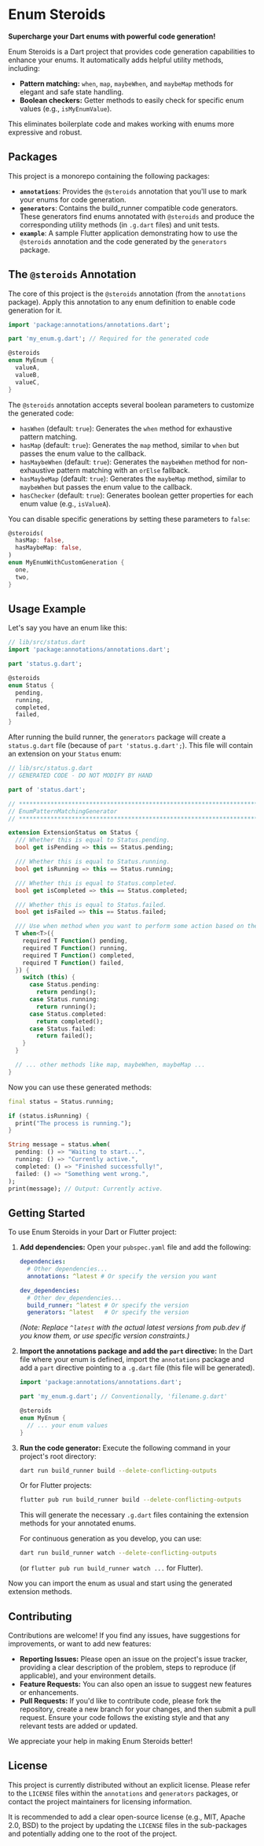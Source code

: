 # Enum Steroids

**Supercharge your Dart enums with powerful code generation!**

Enum Steroids is a Dart project that provides code generation capabilities to enhance your enums. It automatically adds helpful utility methods, including:

*   **Pattern matching:** `when`, `map`, `maybeWhen`, and `maybeMap` methods for elegant and safe state handling.
*   **Boolean checkers:** Getter methods to easily check for specific enum values (e.g., `isMyEnumValue`).

This eliminates boilerplate code and makes working with enums more expressive and robust.

## Packages

This project is a monorepo containing the following packages:

*   **`annotations`**: Provides the `@steroids` annotation that you'll use to mark your enums for code generation.
*   **`generators`**: Contains the build_runner compatible code generators. These generators find enums annotated with `@steroids` and produce the corresponding utility methods (in `.g.dart` files) and unit tests.
*   **`example`**: A sample Flutter application demonstrating how to use the `@steroids` annotation and the code generated by the `generators` package.

## The `@steroids` Annotation

The core of this project is the `@steroids` annotation (from the `annotations` package). Apply this annotation to any enum definition to enable code generation for it.

```dart
import 'package:annotations/annotations.dart';

part 'my_enum.g.dart'; // Required for the generated code

@steroids
enum MyEnum {
  valueA,
  valueB,
  valueC,
}
```

The `@steroids` annotation accepts several boolean parameters to customize the generated code:

*   `hasWhen` (default: `true`): Generates the `when` method for exhaustive pattern matching.
*   `hasMap` (default: `true`): Generates the `map` method, similar to `when` but passes the enum value to the callback.
*   `hasMaybeWhen` (default: `true`): Generates the `maybeWhen` method for non-exhaustive pattern matching with an `orElse` fallback.
*   `hasMaybeMap` (default: `true`): Generates the `maybeMap` method, similar to `maybeWhen` but passes the enum value to the callback.
*   `hasChecker` (default: `true`): Generates boolean getter properties for each enum value (e.g., `isValueA`).

You can disable specific generations by setting these parameters to `false`:

```dart
@steroids(
  hasMap: false,
  hasMaybeMap: false,
)
enum MyEnumWithCustomGeneration {
  one,
  two,
}
```

## Usage Example

Let's say you have an enum like this:

```dart
// lib/src/status.dart
import 'package:annotations/annotations.dart';

part 'status.g.dart';

@steroids
enum Status {
  pending,
  running,
  completed,
  failed,
}
```

After running the build runner, the `generators` package will create a `status.g.dart` file (because of `part 'status.g.dart';`). This file will contain an extension on your `Status` enum:

```dart
// lib/src/status.g.dart
// GENERATED CODE - DO NOT MODIFY BY HAND

part of 'status.dart';

// **************************************************************************
// EnumPatternMatchingGenerator
// **************************************************************************

extension ExtensionStatus on Status {
  /// Whether this is equal to Status.pending.
  bool get isPending => this == Status.pending;

  /// Whether this is equal to Status.running.
  bool get isRunning => this == Status.running;

  /// Whether this is equal to Status.completed.
  bool get isCompleted => this == Status.completed;

  /// Whether this is equal to Status.failed.
  bool get isFailed => this == Status.failed;

  /// Use when method when you want to perform some action based on the enum
  T when<T>({
    required T Function() pending,
    required T Function() running,
    required T Function() completed,
    required T Function() failed,
  }) {
    switch (this) {
      case Status.pending:
        return pending();
      case Status.running:
        return running();
      case Status.completed:
        return completed();
      case Status.failed:
        return failed();
    }
  }

  // ... other methods like map, maybeWhen, maybeMap ...
}
```

Now you can use these generated methods:

```dart
final status = Status.running;

if (status.isRunning) {
  print("The process is running.");
}

String message = status.when(
  pending: () => "Waiting to start...",
  running: () => "Currently active.",
  completed: () => "Finished successfully!",
  failed: () => "Something went wrong.",
);
print(message); // Output: Currently active.
```

## Getting Started

To use Enum Steroids in your Dart or Flutter project:

1.  **Add dependencies:**
    Open your `pubspec.yaml` file and add the following:

    ```yaml
    dependencies:
      # Other dependencies...
      annotations: ^latest # Or specify the version you want

    dev_dependencies:
      # Other dev_dependencies...
      build_runner: ^latest # Or specify the version
      generators: ^latest   # Or specify the version
    ```
    *(Note: Replace `^latest` with the actual latest versions from pub.dev if you know them, or use specific version constraints.)*

2.  **Import the annotations package and add the `part` directive:**
    In the Dart file where your enum is defined, import the `annotations` package and add a `part` directive pointing to a `.g.dart` file (this file will be generated).

    ```dart
    import 'package:annotations/annotations.dart';

    part 'my_enum.g.dart'; // Conventionally, 'filename.g.dart'

    @steroids
    enum MyEnum {
      // ... your enum values
    }
    ```

3.  **Run the code generator:**
    Execute the following command in your project's root directory:

    ```bash
    dart run build_runner build --delete-conflicting-outputs
    ```
    Or for Flutter projects:
    ```bash
    flutter pub run build_runner build --delete-conflicting-outputs
    ```
    This will generate the necessary `.g.dart` files containing the extension methods for your annotated enums.

    For continuous generation as you develop, you can use:
    ```bash
    dart run build_runner watch --delete-conflicting-outputs
    ```
    (or `flutter pub run build_runner watch ...` for Flutter).

Now you can import the enum as usual and start using the generated extension methods.

## Contributing

Contributions are welcome! If you find any issues, have suggestions for improvements, or want to add new features:

*   **Reporting Issues:** Please open an issue on the project's issue tracker, providing a clear description of the problem, steps to reproduce (if applicable), and your environment details.
*   **Feature Requests:** You can also open an issue to suggest new features or enhancements.
*   **Pull Requests:** If you'd like to contribute code, please fork the repository, create a new branch for your changes, and then submit a pull request. Ensure your code follows the existing style and that any relevant tests are added or updated.

We appreciate your help in making Enum Steroids better!

## License

This project is currently distributed without an explicit license. Please refer to the `LICENSE` files within the `annotations` and `generators` packages, or contact the project maintainers for licensing information.

It is recommended to add a clear open-source license (e.g., MIT, Apache 2.0, BSD) to the project by updating the `LICENSE` files in the sub-packages and potentially adding one to the root of the project.
